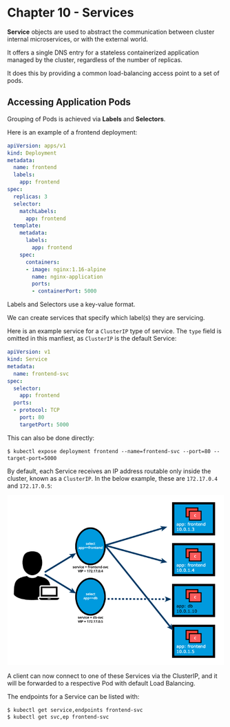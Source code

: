 # Chapter 10 - Services

<b>Service</b> objects are used to abstract the communication between cluster internal microservices, or with the external world.

It offers a single DNS entry for a stateless containerized application managed by the cluster, regardless of the number of replicas.

It does this by providing a common load-balancing access point to a set of pods.

## Accessing Application Pods

Grouping of Pods is achieved via <b>Labels</b> and <b>Selectors</b>.

Here is an example of a frontend deployment:

```yaml
apiVersion: apps/v1
kind: Deployment
metadata:
  name: frontend
  labels:
    app: frontend
spec:
  replicas: 3
  selector:
    matchLabels:
      app: frontend
  template:
    metadata:
      labels:
        app: frontend
    spec:
      containers:
      - image: nginx:1.16-alpine
        name: nginx-application
        ports:
        - containerPort: 5000
```

Labels and Selectors use a key-value format.

We can create services that specify which label(s) they are servicing.

Here is an example service for a `ClusterIP` type of service. The `type` field is omitted in this manfiest, as `ClusterIP` is the default Service:

```yaml
apiVersion: v1
kind: Service
metadata:
  name: frontend-svc
spec:
  selector:
    app: frontend
  ports:
  - protocol: TCP
    port: 80
    targetPort: 5000
```

This can also be done directly:

```
$ kubectl expose deployment frontend --name=frontend-svc --port=80 --target-port=5000
```

By default, each Service receives an IP address routable only inside the cluster, known as a `ClusterIP`. In the below example, these are `172.17.0.4` and `172.17.0.5`:

![Service Example](../imgs/kb_service.png)

A client can now connect to one of these Services via the ClusterIP, and it will be forwarded to a respective Pod with default Load Balancing.

The endpoints for a Service can be listed with:

```
$ kubectl get service,endpoints frontend-svc
$ kubectl get svc,ep frontend-svc
```